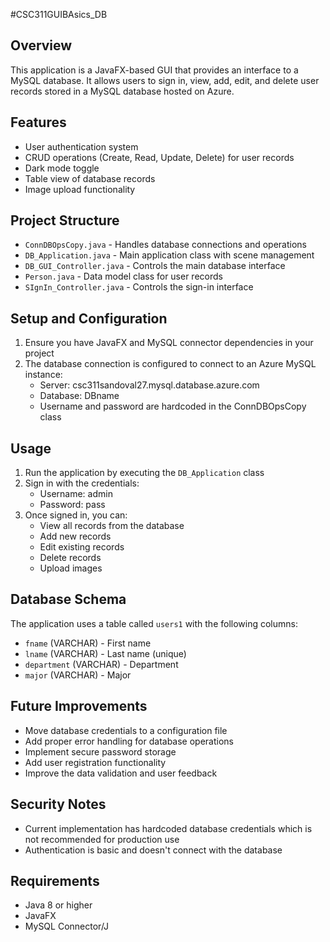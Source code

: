 #CSC311GUIBAsics_DB

## Overview
This application is a JavaFX-based GUI that provides an interface to a MySQL database. It allows users to sign in, view, add, edit, and delete user records stored in a MySQL database hosted on Azure.

## Features
- User authentication system
- CRUD operations (Create, Read, Update, Delete) for user records
- Dark mode toggle
- Table view of database records
- Image upload functionality

## Project Structure
- `ConnDBOpsCopy.java` - Handles database connections and operations
- `DB_Application.java` - Main application class with scene management
- `DB_GUI_Controller.java` - Controls the main database interface
- `Person.java` - Data model class for user records
- `SIgnIn_Controller.java` - Controls the sign-in interface

## Setup and Configuration
1. Ensure you have JavaFX and MySQL connector dependencies in your project
2. The database connection is configured to connect to an Azure MySQL instance:
   - Server: csc311sandoval27.mysql.database.azure.com
   - Database: DBname
   - Username and password are hardcoded in the ConnDBOpsCopy class

## Usage
1. Run the application by executing the `DB_Application` class
2. Sign in with the credentials:
   - Username: admin
   - Password: pass
3. Once signed in, you can:
   - View all records from the database
   - Add new records
   - Edit existing records
   - Delete records
   - Upload images

## Database Schema
The application uses a table called `users1` with the following columns:
- `fname` (VARCHAR) - First name
- `lname` (VARCHAR) - Last name (unique)
- `department` (VARCHAR) - Department
- `major` (VARCHAR) - Major

## Future Improvements
- Move database credentials to a configuration file
- Add proper error handling for database operations
- Implement secure password storage
- Add user registration functionality
- Improve the data validation and user feedback

## Security Notes
- Current implementation has hardcoded database credentials which is not recommended for production use
- Authentication is basic and doesn't connect with the database

## Requirements
- Java 8 or higher
- JavaFX
- MySQL Connector/J
